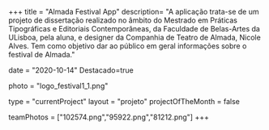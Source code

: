 +++
title = "Almada Festival App"
description= "A aplicação trata-se de um projeto de dissertação realizado no âmbito do Mestrado em Práticas Tipográficas e Editoriais Contemporâneas, da Faculdade de Belas-Artes da ULisboa, pela aluna, e designer da Companhia de Teatro de Almada, Nicole Alves. Tem como objetivo dar ao público em geral informações sobre o festival de Almada." 

date = "2020-10-14" 
Destacado=true 

photo = "logo_festival1_1.png" 

type = "currentProject" 
layout = "projeto" 
projectOfTheMonth = false

teamPhotos = ["102574.png","95922.png","81212.png"] 
+++
